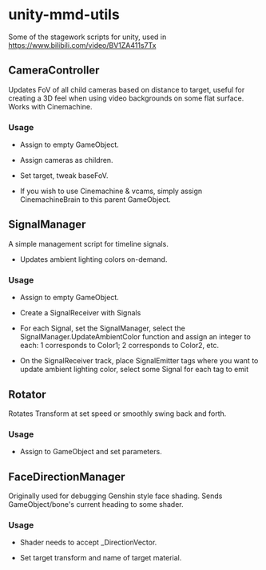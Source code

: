 # unity-mmd-utils

Some of the stagework scripts for unity, used in https://www.bilibili.com/video/BV1ZA411s7Tx

## CameraController
Updates FoV of all child cameras based on distance to target, useful for creating a 3D feel when using video backgrounds on some flat surface. Works with Cinemachine.

### Usage
- Assign to empty GameObject.

- Assign cameras as children.

- Set target, tweak baseFoV.

- If you wish to use Cinemachine & vcams, simply assign CinemachineBrain to this parent GameObject.

## SignalManager

A simple management script for timeline signals.

- Updates ambient lighting colors on-demand.

### Usage
- Assign to empty GameObject.

- Create a SignalReceiver with Signals

- For each Signal, set the SignalManager, select the SignalManager.UpdateAmbientColor function and assign an integer to each: 1 corresponds to Color1; 2 corresponds to Color2, etc.

- On the SignalReceiver track, place SignalEmitter tags where you want to update ambient lighting color, select some Signal for each tag to emit

## Rotator
Rotates Transform at set speed or smoothly swing back and forth.

### Usage
- Assign to GameObject and set parameters.

## FaceDirectionManager

Originally used for debugging Genshin style face shading. Sends GameObject/bone's current heading to some shader. 

### Usage
- Shader needs to accept _DirectionVector.

- Set target transform and name of target material.
